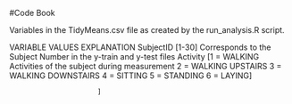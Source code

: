 #Code Book

Variables in the TidyMeans.csv file as created by the run_analysis.R script.

VARIABLE                    VALUES                    EXPLANATION
SubjectID                   [1-30]                    Corresponds to the Subject Number in the y-train and y-test files
Activity                    [1 = WALKING              Activities of the subject during measurement 
                             2 = WALKING UPSTAIRS
                             3 = WALKING DOWNSTAIRS
                             4 = SITTING
                             5 = STANDING
                             6 = LAYING]









                          ]                     
